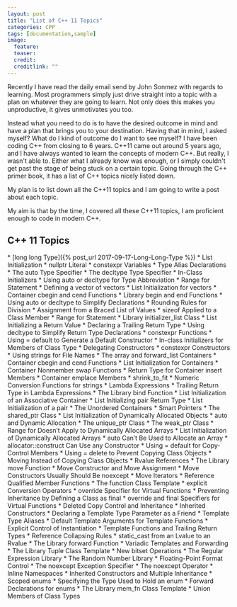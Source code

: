 ```yaml
---
layout: post
title: "List of C++ 11 Topics"
categories: CPP
tags: [documentation,sample]
image:
  feature: 
  teaser:  
  credit: 
  creditlink: ""
---
```

Recently I have read the daily email send by John Sonmez with regards to learning. 
Most programmers simply just drive straight into a topic with a plan on whatever they are going to learn. 
Not only does this makes you unproductive, it gives unmotivates you too. 

Instead what you need to do is to have the desired outcome in mind and have a plan that brings you to your destination. 
Having that in mind, I asked myself? What do I kind of outcome do I want to see myself? I have been coding C++ from closing to 6 years. 
C++11 came out around 5 years ago, and I have always wanted to learn the concepts of modern C++. But really, I wasn't able to. 
Either what I already know was enough, or I simply couldn't get past the stage of being stuck on a certain topic. 
Going through the C++ primer book, it has a list of C++ topics nicely listed down. 

My plan is to list down all the C++11 topics and I am going to write a post about each topic. 

My aim is that by the time, I covered all these C++11 topics, I am proficient enough to code in modern C++. 

<h2>C++ 11 Topics</h2>
* [long long Type]({% post_url 2017-09-17-Long-Long-Type %})
* List Initialization
* nullptr Literal
* constexpr Variables 
* Type Alias Declarations
* The auto Type Specifier 
* The decltype Type Specifier 
* In-Class Initializers 
* Using auto or decltype for Type Abbreviation 
* Range for Statement 
* Defining a vector of vectors
* List Initialization for vectors
* Container cbegin and cend Functions
* Library begin and end Functions
* Using auto or decltype to Simplify Declarations
* Rounding Rules for Division
* Assignment from a Braced List of Values
* sizeof Applied to a Class Member
* Range for Statement
* Library initializer_list Class
* List Initializing a Return Value
* Declaring a Trailing Return Type
* Using decltype to Simplify Return Type Declarations
* constexpr Functions
* Using = default to Generate a Default Constructor
* In-class Initializers for Members of Class Type 
* Delegating Constructors 
* constexpr Constructors 
* Using strings for File Names
* The array and forward_list Containers
* Container cbegin and cend Functions
* List Initialization for Containers 
* Container Nonmember swap Functions 
* Return Type for Container insert Members 
* Container emplace Members
* shrink_to_fit 
* Numeric Conversion Functions for strings 
* Lambda Expressions 
* Trailing Return Type in Lambda Expressions 
* The Library bind Function 
* List Initialization of an Associative Container 
* List Initializing pair Return Type
* List Initialization of a pair
* The Unordered Containers 
* Smart Pointers 
* The shared_ptr Class 
* List Initialization of Dynamically Allocated Objects 
* auto and Dynamic Allocation 
* The unique_ptr Class
* The weak_ptr Class
* Range for Doesn’t Apply to Dynamically Allocated Arrays
* List Initialization of Dynamically Allocated Arrays
* auto Can’t Be Used to Allocate an Array
* allocator::construct Can Use any Constructor 
* Using = default for Copy-Control Members 
* Using = delete to Prevent Copying Class Objects
* Moving Instead of Copying Class Objects
* Rvalue References
* The Library move Function
* Move Constructor and Move Assignment
* Move Constructors Usually Should Be noexcept 
* Move Iterators 
* Reference Qualified Member Functions 
* The function Class Template
* explicit Conversion Operators
* override Specifier for Virtual Functions
* Preventing Inheritance by Defining a Class as final
* override and final Specifiers for Virtual Functions
* Deleted Copy Control and Inheritance
* Inherited Constructors
* Declaring a Template Type Parameter as a Friend
* Template Type Aliases
* Default Template Arguments for Template Functions
* Explicit Control of Instantiation
* Template Functions and Trailing Return Types 
* Reference Collapsing Rules 
* static_cast from an Lvalue to an Rvalue
* The Library forward Function
* Variadic Templates and Forwarding
* The Library Tuple Class Template 
* New bitset Operations
* The Regular Expression Library 
* The Random Number Library
* Floating-Point Format Control
* The noexcept Exception Specifier 
* The noexcept Operator
* Inline Namespaces
* Inherited Constructors and Multiple Inheritance
* Scoped enums
* Specifying the Type Used to Hold an enum 
* Forward Declarations for enums
* The Library mem_fn Class Template
* Union Members of Class Types 
  
  
  